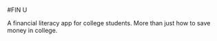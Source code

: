 #FIN U

A financial literacy app for college students.
More than just how to save money in college.

